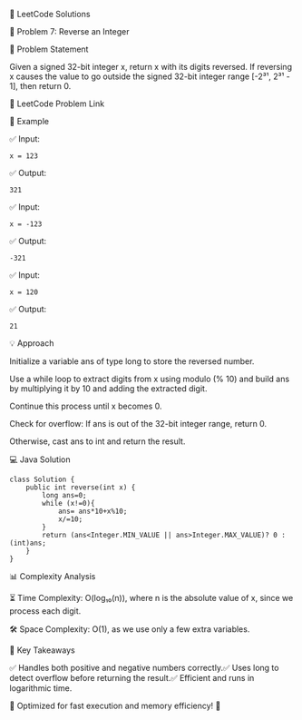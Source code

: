 🚀 LeetCode Solutions

🔢 Problem 7: Reverse an Integer

📌 Problem Statement

Given a signed 32-bit integer x, return x with its digits reversed. If reversing x causes the value to go outside the signed 32-bit integer range [-2³¹, 2³¹ - 1], then return 0.

🔗 LeetCode Problem Link

📝 Example

✅ Input:
```
x = 123
```
✅ Output:
```
321
```
✅ Input:
```
x = -123
```
✅ Output:
```
-321
```
✅ Input:
```
x = 120
```
✅ Output:
```
21
```

💡 Approach

Initialize a variable ans of type long to store the reversed number.

Use a while loop to extract digits from x using modulo (% 10) and build ans by multiplying it by 10 and adding the extracted digit.

Continue this process until x becomes 0.

Check for overflow: If ans is out of the 32-bit integer range, return 0.

Otherwise, cast ans to int and return the result.

💻 Java Solution
```
class Solution {
    public int reverse(int x) {
        long ans=0;
        while (x!=0){
            ans= ans*10+x%10;
            x/=10;
        }
        return (ans<Integer.MIN_VALUE || ans>Integer.MAX_VALUE)? 0 :(int)ans;
    }
}
```
📊 Complexity Analysis

⏳ Time Complexity: O(log₁₀(n)), where n is the absolute value of x, since we process each digit.

🛠 Space Complexity: O(1), as we use only a few extra variables.

🔎 Key Takeaways

✅ Handles both positive and negative numbers correctly.✅ Uses long to detect overflow before returning the result.✅ Efficient and runs in logarithmic time.

🎯 Optimized for fast execution and memory efficiency! 🚀

